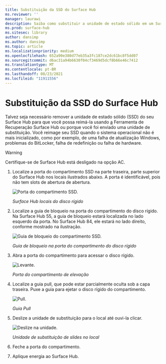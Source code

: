 ```yaml
---
title: Substituição da SSD do Surface Hub
ms.reviewer: ''
manager: laurawi
description: Saiba como substituir a unidade de estado sólido em um Surface Hub.
ms.prod: surface-hub
ms.sitesec: library
author: dansimp
ms.author: dansimp
ms.topic: article
ms.localizationpriority: medium
ms.openlocfilehash: 652a90e380d77eb35a3fc187ce2dc61bc8f5dd07
ms.sourcegitcommit: d6ac31a94b6630f04cf3469d5dcf8b66e46c7412
ms.translationtype: MT
ms.contentlocale: pt-BR
ms.lasthandoff: 08/23/2021
ms.locfileid: "11911556"
---
```

# <a name="surface-hub-ssd-replacement"></a>Substituição da SSD do Surface Hub

Talvez seja necessário remover a unidade de estado sólido (SSD) do seu Surface Hub para que você possa reimá-la usando [a](surface-hub-recovery-tool.md) Ferramenta de Recuperação Surface Hub ou porque você foi enviado uma unidade de substituição. Você reimage seu SSD quando o sistema operacional não é mais inicializado, como por exemplo, de uma falha de atualização Windows, problemas do BitLocker, falha de redefinição ou falha de hardware. 


>[!WARNING]
>Certifique-se de Surface Hub está desligado na opção AC.

1. Localize a porta do compartimento SSD na parte traseira, parte superior do Surface Hub nos locais ilustrados abaixo. A porta é identificável, pois não tem slots de abertura de abertura.

    ![Porta do compartimento SSD.](images/ssd-location.png)

    *Surface Hub locais do disco rígido*

2. Localize a guia de bloqueio na porta do compartimento do disco rígido. Na Surface Hub 55, a guia de bloqueio estará localizada no lado esquerdo da porta. No Surface Hub 84, ele estará no lado direito, conforme mostrado na ilustração.

    ![Guia de bloqueio do compartimento SSD.](images/ssd-lock-tab.png)

    *Guia de bloqueio na porta do compartimento do disco rígido*

3. Abra a porta do compartimento para acessar o disco rígido.

    ![Levante.](images/ssd-lift-door.png)

    *Porta do compartimento de elevação*

4. Localize a guia pull, que pode estar parcialmente oculta sob a capa traseira. Puxe a guia para ejetar o disco rígido do compartimento.

    ![Pull.](images/ssd-pull-tab.png)

    *Guia Pull*

5. Deslize a unidade de substituição para o local até ouvi-la clicar.

    ![Deslize na unidade.](images/ssd-click.png)
    
    *Unidade de substituição de slides no local*

6. Feche a porta do compartimento.

7. Aplique energia ao Surface Hub.
